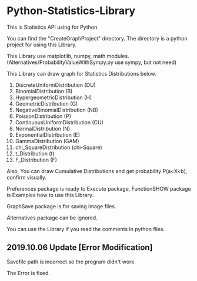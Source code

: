 # Python-Statistics-Library
This is Statistics API using for Python

You can find the "CreateGraphProject" directory. The directory is a python project for using this Library.

This Library use matplotlib, numpy, math modules. (Alternatives/ProbabilityValueWithSympy.py use sympy, but not need)

This Library can draw graph for Statistics Distributions below.

1. DiscreteUniformDistribution (DU)
2. BinomialDistribution (B)
3. HypergeometricDistribution (H)
4. GeometricDistribution (G)
5. NegativeBinomialDistribution (NB)
6. PoissonDistribution (P)
7. ContinuousUniformDistribution (CU)
8. NormalDistribution (N)
9. ExponentialDistribution (E)
10. GammaDistribution (GAM)
11. chi_SquareDistribution (chi-Square)
12. t_Distribution (t)
13. F_Distribution (F)

Also, You can draw Cumulative Distributions and get probability P(a<X<b), confirm visually.

Preferences package is ready to Execute package, FunctionSHOW package is Examples how to use this Library.

GraphSave package is for saving image files.

Alternatives package can be ignored.

You can use the Library if you read the comments in python files.

## 2019.10.06 Update [Error Modification]

Savefile path is incorrect so the program didn't work.

The Error is fixed.

